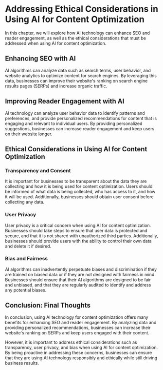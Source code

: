 Addressing Ethical Considerations in Using AI for Content Optimization
==============================================================================================================================

In this chapter, we will explore how AI technology can enhance SEO and reader engagement, as well as the ethical considerations that must be addressed when using AI for content optimization.

Enhancing SEO with AI
---------------------

AI algorithms can analyze data such as search terms, user behavior, and website analytics to optimize content for search engines. By leveraging this data, businesses can improve their website's ranking on search engine results pages (SERPs) and increase organic traffic.

Improving Reader Engagement with AI
-----------------------------------

AI technology can analyze user behavior data to identify patterns and preferences, and provide personalized recommendations for content that is engaging and relevant to individual users. By providing personalized suggestions, businesses can increase reader engagement and keep users on their website longer.

Ethical Considerations in Using AI for Content Optimization
-----------------------------------------------------------

### Transparency and Consent

It is important for businesses to be transparent about the data they are collecting and how it is being used for content optimization. Users should be informed of what data is being collected, who has access to it, and how it will be used. Additionally, businesses should obtain user consent before collecting any data.

### User Privacy

User privacy is a critical concern when using AI for content optimization. Businesses should take steps to ensure that user data is protected and secure, and that it is not shared with unauthorized third parties. Additionally, businesses should provide users with the ability to control their own data and delete it if desired.

### Bias and Fairness

AI algorithms can inadvertently perpetuate biases and discrimination if they are trained on biased data or if they are not designed with fairness in mind. Businesses should ensure that their AI algorithms are designed to be fair and unbiased, and that they are regularly audited to identify and address any potential biases.

Conclusion: Final Thoughts
--------------------------

In conclusion, using AI technology for content optimization offers many benefits for enhancing SEO and reader engagement. By analyzing data and providing personalized recommendations, businesses can increase their website's ranking on SERPs and keep users engaged with their content.

However, it is important to address ethical considerations such as transparency, user privacy, and bias when using AI for content optimization. By being proactive in addressing these concerns, businesses can ensure that they are using AI technology responsibly and ethically while still driving business results.

